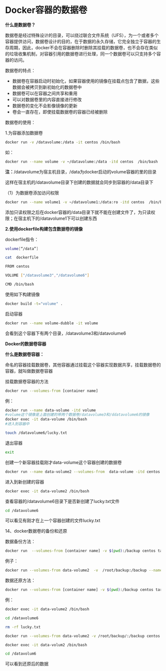 # **Docker容器的数据卷**

**什么是数据卷？**

数据卷是经过特殊设计的目录，可以绕过联合文件系统（UFS），为一个或者多个容器提供访问，数据卷设计的目的，在于数据的永久存储，它完全独立于容器的生存周期，因此，docker不会在容器删除时删除其挂载的数据卷，也不会存在类似的垃圾收集机制，对容器引用的数据卷进行处理，同一个数据卷可以只支持多个容器的访问。

数据卷的特点：

- 数据卷在容器启动时初始化，如果容器使用的镜像在挂载点包含了数据，这些数据会被拷贝到新初始化的数据卷中
- 数据卷可以在容器之间共享和重用
- 可以对数据卷里的内容直接进行修改
- 数据卷的变化不会影像镜像的更新
- 卷会一直存在，即使挂载数据卷的容器已经被删除

数据卷的使用：

1.为容器添加数据卷

```bash
docker run -v /datavolume:/data -it centos /bin/bash
```

如：

```bash
docker run --name volume -v ~/datavolume:/data -itd centos  /bin/bash
```

**注：**/datavolume为宿主机目录，/data为docker启动的volume容器的里的目录

这样在宿主机的/datavolume目录下创建的数据就会同步到容器的/data目录下

（1）为数据卷添加访问权限

```bash
docker run --name volume1 -v ~/datavolume1:/data:ro -itd centos  /bin/bash
```

添加只读权限之后在docker容器的/data目录下就不能在创建文件了，为只读权限；在宿主机下的/datavolume1下可以创建东西

**2.使用dockerfile构建包含数据卷的镜像**

dockerfile指令：

```bash
volume[“/data”]

cat  dockerfile

FROM centos

VOLUME ["/datavolume3","/datavolume6"]

CMD /bin/bash
```

使用如下构建镜像

```bash
docker build -t="volume" .
```

启动容器

```bash
docker run --name volume-dubble -it volume
```

会看到这个容器下有两个目录，/datavolume3和/datavolume6

**Docker的数据卷容器**

**什么是数据卷容器：**

命名的容器挂载数据卷，其他容器通过挂载这个容器实现数据共享，挂载数据卷的容器，就叫做数据卷容器

挂载数据卷容器的方法

```bash
docker run --volumes-from [container name]
```

例：

```bash
docker run --name data-volume -itd volume
#volume这个镜像是上面创建的带两个数据卷/datavolume3和/ddatavolume6的镜像
docker exec -it data-volume /bin/bash
#进入到容器中

touch /datavolume6/lucky.txt
```

退出容器

```bash
exit
```

创建一个新容器挂载刚才data-volume这个容器创建的数据卷

```bash
docker run --name data-volume2 --volumes-from  data-volume -itd centos /bin/bash
```

进入到新创建的容器

```bash
docker exec -it data-volume2 /bin/bash
```

查看容器的/datavolume6目录下是否新创建了lucky.txt文件

```bash
cd /datavolume6
```

可以看见有刚才在上一个容器创建的文件lucky.txt

14、docker数据卷的备份和还原

数据备份方法：

```bash
docker run  --volumes-from [container name] -v $(pwd):/backup centos tar czvf /backup/backup.tar [container data volume]
```

例子：

```bash
docker run --volumes-from data-volume2  -v  /root/backup:/backup --name datavolume-copy centos tar zcvf /backup/data-volume2.tar.gz /datavolume6
```

数据还原方法：

```bash
docker run --volumes-from [container name] -v $(pwd):/backup centos tar xzvf /backup/backup.tar.gz [container data volume]
```

例：

```bash
docker exec -it data-volume2 /bin/bash

cd /datavolume6

rm -rf lucky.txt

docker run --volumes-from data-volume2 -v /root/backup/:/backup centos tar zxvf /backup/data-volume2.tar.gz -C /datavolume6

docker exec -it data-volum2 /bin/bash

cd /datavolum6
```

可以看到还原后的数据